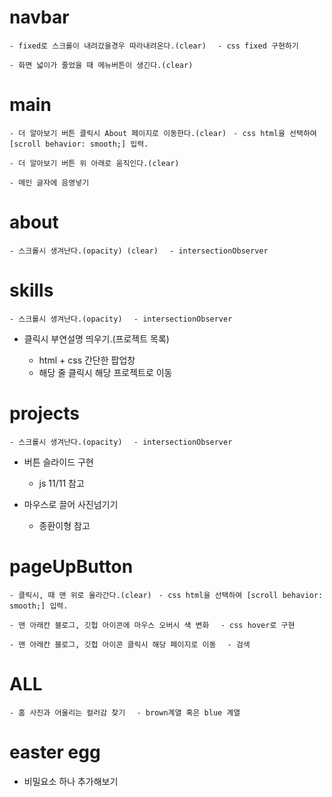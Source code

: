 # navbar

`- fixed로 스크롤이 내려갔을경우 따라내려온다.(clear)`
`  - css fixed 구현하기`

`- 화면 넓이가 줄었을 때 메뉴버튼이 생긴다.(clear)`

# main

<!-- - 글자가 지속적으로 흔들린다. (정신사나워서 보류)

  - js setinterval 사용
  - css animation 사용 -->

`- 더 알아보기 버튼 클릭시 About 페이지로 이동한다.(clear)`
` - css html을 선택하여 [scroll behavior: smooth;] 입력.`

`- 더 알아보기 버튼 위 아래로 움직인다.(clear)`

`- 메인 글자에 음영넣기`

# about

`- 스크롤시 생겨난다.(opacity) (clear)`
`  - intersectionObserver`

# skills

`- 스크롤시 생겨난다.(opacity)`
`  - intersectionObserver`

- 클릭시 부연설명 띄우기.(프로젝트 목록)

  - html + css 간단한 팝업창
  - 해당 줄 클릭시 해당 프로젝트로 이동

# projects

`- 스크롤시 생겨난다.(opacity)`
`  - intersectionObserver`

- 버튼 슬라이드 구현

  - js 11/11 참고

- 마우스로 끌어 사진넘기기

  - 종환이형 참고

# pageUpButton

`- 클릭시, 때 맨 위로 올라간다.(clear)`
` - css html을 선택하여 [scroll behavior: smooth;] 입력.`

`- 맨 아래칸 블로그, 깃헙 아이콘에 마우스 오버시 색 변화`
`  - css hover로 구현`

`- 맨 아래칸 블로그, 깃헙 아이콘 클릭시 해당 페이지로 이동`
`  - 검색`

# ALL

`- 홈 사진과 어울리는 컬러감 찾기`
`  - brown계열 혹은 blue 계열`

# easter egg

- 비밀요소 하나 추가해보기
